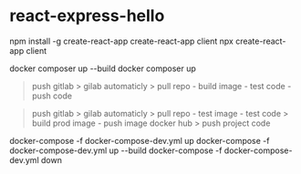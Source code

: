 # react-express-hello

npm install -g create-react-app
create-react-app client
npx create-react-app client

docker composer up --build
docker composer up

> push gitlab > gilab automaticly > pull repo -  build image - test code - push code

> push gitlab > gilab automaticly > pull repo -  test image - test code > build prod image - push image docker hub > push project code

docker-compose -f docker-compose-dev.yml up
docker-compose -f docker-compose-dev.yml up --build
docker-compose -f docker-compose-dev.yml down